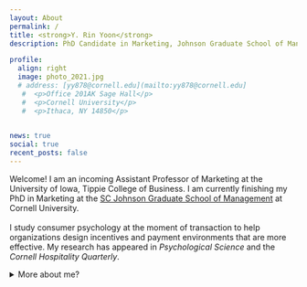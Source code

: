 ```yaml
---
layout: About
permalink: /
title: <strong>Y. Rin Yoon</strong>
description: PhD Candidate in Marketing, Johnson Graduate School of Management, Cornell University

profile:
  align: right
  image: photo_2021.jpg
  # address: [yy878@cornell.edu](mailto:yy878@cornell.edu]
   #  <p>Office 201AK Sage Hall</p>
   #  <p>Cornell University</p>
   #  <p>Ithaca, NY 14850</p>
     

news: true
social: true
recent_posts: false
---
```


Welcome! I am an incoming Assistant Professor of Marketing at the University of Iowa, Tippie College of Business. I am currently finishing my PhD in Marketing at the [SC Johnson Graduate School of Management](https://www.johnson.cornell.edu/programs/phd-program/current-students/yy878/) at Cornell University.
<br><br>
I study consumer psychology at the moment of transaction to help organizations design incentives and payment environments that are more effective. My research has appeared in <i>Psychological Science</i> and the <i>Cornell Hospitality Quarterly</i>.

<details>
    <summary>More about me?</summary>
Before joining academia, I worked for Pfizer and Hyundai Motor Company HQs on various consulting projects. I have also hosted and produced a local [radio show](https://archive.org/details/kerouac_201704?start=1307) in Korea (which flew far under the radar), where I had a blast monologuing on my favorite topics, such as behavioral economics, social psychology, and experimental philosophy.<br><br>
  
I earned a bachelor's degree with college and departmental honors in Communication Studies from UCLA, and a master's in Marketing from Korea University Business School, graduating with the Award of Academic Excellence.
</details> <br>

<!-- While my old blog is currently closed, previously uploaded posts can be found [here]({{ site.baseurl }}{% link blog/index.html %}). -->
